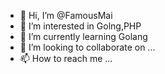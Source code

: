 - 👋 Hi, I’m @FamousMai
- 👀 I’m interested in Golng,PHP
- 🌱 I’m currently learning Golang
- 💞️ I’m looking to collaborate on ...
- 📫 How to reach me ...

<!---
FamousMai/FamousMai is a ✨ special ✨ repository because its `README.md` (this file) appears on your GitHub profile.
You can click the Preview link to take a look at your changes.
--->
